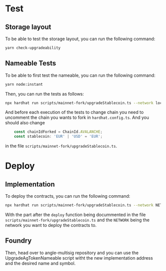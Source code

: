 # Test

## Storage layout

To be able to test the storage layout, you can run the following command:

```bash
yarn check-upgradeability
```

## Nameable Tests

To be able to first test the nameable, you can run the following command:

```bash
yarn node:instant
```

Then, you can run the tests as follows:

```bash
npx hardhat run scripts/mainnet-fork/upgradeStablecoin.ts --network localhost
```

And before each execution of the tests to change chain you need to uncomment the chain you wants to fork in `hardhat.config.ts`. And you should also change 

```typescript
    const chainIdForked = ChainId.AVALANCHE;
    const stablecoin: 'EUR' | 'USD' = 'EUR';
```

in the file `scripts/mainnet-fork/upgradeStablecoin.ts`.

# Deploy

## Implementation

To deploy the contracts, you can run the following command:

```bash
npx hardhat run scripts/mainnet-fork/upgradeStablecoin.ts --network NETWORK
```

With the part after the `deploy` function being docummented in the file `scripts/mainnet-fork/upgradeStablecoin.ts` and the `NETWORK` being the network you want to deploy the contracts to.

## Foundry

Then, head over to angle-multisig repository and you can use the UpgradeAgTokenNameable script witht the new implementation address and the desired name and symbol.